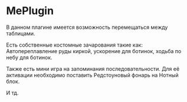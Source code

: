 # MePlugin
В данном плагине имеется возможность перемещаться между таблицами.

Есть собственные костомные зачарования такие как: Автопереплавление руды киркой, ускорение для ботинок, ходьба по небу для ботинок.

Также есть мини игра на запоминания последовательности. Для её активации необходимо поставить Редстоуновый фонарь на Нотный блок.

И тд.
